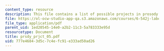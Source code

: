 ```yaml
---
content_type: resource
description: This file contains a list of possible projects in prosody.
file: https://ol-ocw-studio-app-qa.s3.amazonaws.com/courses/6-542j-laboratory-on-the-physiology-acoustics-and-perception-of-speech-fall-2005/777e46843d5c7c4efc91e333ad50ad26_prsdy_prjct_05.pdf
file_type: application/pdf
parent_uid: 1ed20545-14e0-a2b2-11c3-5a783333e95d
resourcetype: Document
title: prsdy_prjct_05.pdf
uid: 777e4684-3d5c-7c4e-fc91-e333ad50ad26
---
```

